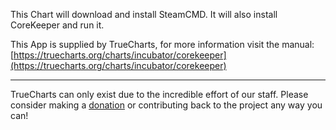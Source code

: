 This Chart will download and install SteamCMD. It will also install CoreKeeper and run it.

This App is supplied by TrueCharts, for more information visit the manual: [https://truecharts.org/charts/incubator/corekeeper](https://truecharts.org/charts/incubator/corekeeper)

---

TrueCharts can only exist due to the incredible effort of our staff.
Please consider making a [donation](https://truecharts.org/about/sponsor) or contributing back to the project any way you can!
